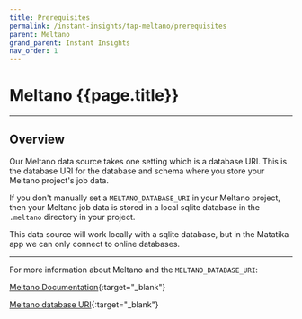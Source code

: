 ```yaml
---
title: Prerequisites
permalink: /instant-insights/tap-meltano/prerequisites
parent: Meltano
grand_parent: Instant Insights
nav_order: 1
---
```


# Meltano {{page.title}}

---

## Overview

Our Meltano data source takes one setting which is a database URI. This is the database URI for the database and schema where you store your Meltano project's job data.

If you don't manually set a `MELTANO_DATABASE_URI` in your Meltano project, then your Meltano job data is stored in a local sqlite database in the `.meltano` directory in your project. 

This data source will work locally with a sqlite database, but in the Matatika app we can only connect to online databases.

---

For more information about Meltano and the `MELTANO_DATABASE_URI`:

[Meltano Documentation](https://docs.meltano.com/){:target="_blank"}

[Meltano database URI](https://docs.meltano.com/reference/settings#database_uri){:target="_blank"}
